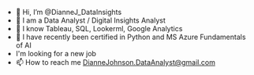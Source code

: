 - 👋 Hi, I’m @DianneJ_DataInsights
- 👀 I am a Data Analyst / Digital Insights Analyst
- 🌱 I know Tableau,  SQL, Lookerml, Google Analytics
- 💞️ I have recently been certified in Python and MS Azure Fundamentals of AI
- I'm looking for a new job 
- 📫 How to reach me DianneJohnson.DataAnalyst@gmail.com 

<!---
DianneJ63/DianneJ63 is a ✨ special ✨ repository because its `README.md` (this file) appears on your GitHub profile.
You can click the Preview link to take a look at your changes.
--->
